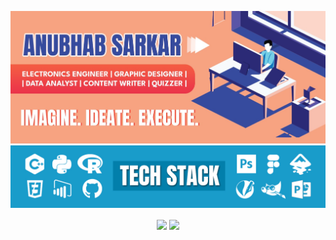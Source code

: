 <p align="center">
<img src="./assets/Github Profile.jpg">
<img src="./assets/Github Profile 2.jpg">
</p>
<p align="center"> 
<img align="center" width="450px" src="https://github-readme-stats.vercel.app/api?username=anubhab1710&count_private=true&show_icons=true&theme=react" />
<img align="center" width="450px" src="https://github-readme-streak-stats.herokuapp.com/?user=anubhab1710&theme=react" />
</p>
<!-- <img align="center" src="https://github-readme-stats.vercel.app/api/wakatime?username=anubhab1710i&theme=vue" /> -->
<!-- <img align="center" src="https://github-readme-stats.vercel.app/api/wakatime?username=imniladri&theme=react&layout=compact" /> -->

<!-- <img align="center" src="https://github-readme-stats.vercel.app/api/top-langs/?username=anubhab1710&layout=compact&theme=react&count_private=false" />


<!--
**anubhab1710/anubhab1710** is a ✨ _special_ ✨ repository because its `README.md` (this file) appears on your GitHub profile.

Here are some ideas to get you started:

- 🔭 I’m currently working on ...
- 🌱 I’m currently learning ...
- 👯 I’m looking to collaborate on ...
- 🤔 I’m looking for help with ...
- 💬 Ask me about ...
- 📫 How to reach me: ...
- 😄 Pronouns: ...
- ⚡ Fun fact: ...
-->
